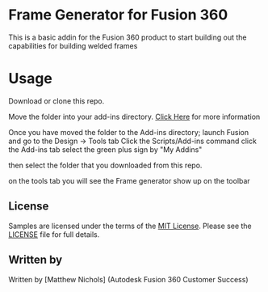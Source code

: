 # Frame Generator for Fusion 360
This is a basic addin for the Fusion 360 product to start building out the capabilities for building welded frames

# Usage
Download or clone this repo.  

Move the folder into your add-ins directory.  [Click Here](https://tapnair.github.io/installation.html) for more information 

Once you have moved the folder to the Add-ins directory; launch Fusion and go to the Design -> Tools tab
Click the Scripts/Add-ins command
click the Add-ins tab
select the green plus sign by "My Addins"

then select the folder that you downloaded from this repo.

on the tools tab you will see the Frame generator show up on the toolbar

## License
Samples are licensed under the terms of the [MIT License](http://opensource.org/licenses/MIT). Please see the [LICENSE](LICENSE) file for full details.

## Written by

Written by [Matthew Nichols] (Autodesk Fusion 360 Customer Success)


